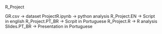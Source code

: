 R_Project

GR.csv -> dataset
ProjectR.ipynb -> python analysis
R_Project.EN -> Script in english
R_Project.PT_BR -> Scrpit in Portuguese
R_Project.R -> R analysis
Slides.PT_BR -> Presentation in Portuguese
